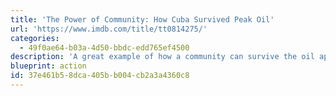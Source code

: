 ```yaml
---
title: 'The Power of Community: How Cuba Survived Peak Oil'
url: 'https://www.imdb.com/title/tt0814275/'
categories:
  - 49f0ae64-b03a-4d50-bbdc-edd765ef4500
description: 'A great example of how a community can survive the oil apocalypse. Cubans were on the edge of starvation due to the oil crisis - the average Cuban lost 20 pounds. The Cuban people helped avert disaster from the bottom up by reclaiming land everywhere and began growing vegetables on them. Here we see the importance of recovering lost knowledge to ensure communal survival.'
blueprint: action
id: 37e461b5-8dca-405b-b004-cb2a3a4360c8
---
```

